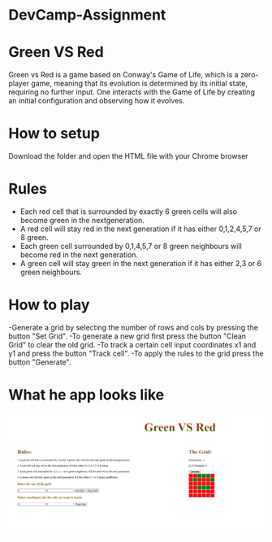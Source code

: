 # DevCamp-Assignment

# Green VS Red
Green vs Red is a game based on Conway's Game of Life, which is a zero-player game, meaning that its evolution is determined by its initial state, requiring no further input. 
One interacts with the Game of Life by creating an initial configuration and observing how it evolves.
 
 # How to setup
 Download the folder and open the HTML file with your Chrome browser
 
 # Rules
 
  - Each red cell that is surrounded by exactly 6 green cells will also become green in the nextgeneration.
  - A red cell will stay red in the next generation if it has either 0,1,2,4,5,7 or 8 green.
  - Each green cell surrounded by 0,1,4,5,7 or 8 green neighbours will become red in the next generation.
  - A green cell will stay green in the next generation if it has either 2,3 or 6 green neighbours.
  
  # How to play
   -Generate a grid by selecting the number of rows and cols by pressing the button "Set Grid".
   -To generate a new grid first press the button "Clean Grid" to clear the old grid.
   -To track a certain cell input coordinates x1 and y1 and press the button "Track cell".
   -To apply the rules to the grid press the button "Generate".
   
   # What he app looks like 
  
  ![Alt text](screenshot/App.PNG)
